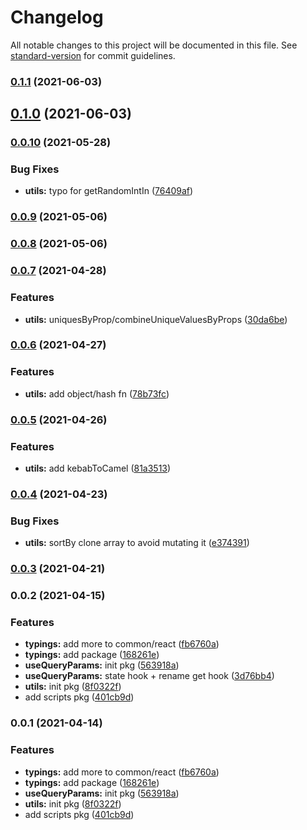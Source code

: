 # Changelog

All notable changes to this project will be documented in this file. See [standard-version](https://github.com/conventional-changelog/standard-version) for commit guidelines.

### [0.1.1](https://github.com/astahmer/pastable/compare/@pastable/utils@0.1.0...@pastable/utils@0.1.1) (2021-06-03)

## [0.1.0](https://github.com/astahmer/pastable/compare/@pastable/utils@0.0.10...@pastable/utils@0.1.0) (2021-06-03)

### [0.0.10](https://github.com/astahmer/pastable/compare/@pastable/utils@0.0.9...@pastable/utils@0.0.10) (2021-05-28)


### Bug Fixes

* **utils:** typo for getRandomIntIn ([76409af](https://github.com/astahmer/pastable/commit/76409afc0cd2cf0c408142973df3c13f2e2c837b))

### [0.0.9](https://github.com/astahmer/pastable/compare/@pastable/utils@0.0.8...@pastable/utils@0.0.9) (2021-05-06)

### [0.0.8](https://github.com/astahmer/pastable/compare/@pastable/utils@0.0.7...@pastable/utils@0.0.8) (2021-05-06)

### [0.0.7](https://github.com/astahmer/pastable/compare/@pastable/utils@0.0.6...@pastable/utils@0.0.7) (2021-04-28)


### Features

* **utils:** uniquesByProp/combineUniqueValuesByProps ([30da6be](https://github.com/astahmer/pastable/commit/30da6be2b51a8880577ba5fa92f268c7a50e59ed))

### [0.0.6](https://github.com/astahmer/pastable/compare/@pastable/utils@0.0.5...@pastable/utils@0.0.6) (2021-04-27)


### Features

* **utils:** add object/hash fn ([78b73fc](https://github.com/astahmer/pastable/commit/78b73fc88a16345daad17346a4f96dc5fe71fcef))

### [0.0.5](https://github.com/astahmer/pastable/compare/@pastable/utils@0.0.4...@pastable/utils@0.0.5) (2021-04-26)


### Features

* **utils:** add kebabToCamel ([81a3513](https://github.com/astahmer/pastable/commit/81a3513bb0e6575e32191b58604ea64671350fd4))

### [0.0.4](https://github.com/astahmer/pastable/compare/@pastable/utils@0.0.3...@pastable/utils@0.0.4) (2021-04-23)


### Bug Fixes

* **utils:** sortBy clone array to avoid mutating it ([e374391](https://github.com/astahmer/pastable/commit/e3743915fd8d7eda8dd62d0cca4538166550bbfe))

### [0.0.3](https://github.com/astahmer/pastable/compare/@pastable/utils@0.0.2...@pastable/utils@0.0.3) (2021-04-21)

### 0.0.2 (2021-04-15)


### Features

* **typings:** add more  to common/react ([fb6760a](https://github.com/astahmer/pastable/commit/fb6760a2ce17c49c41e098f76a8734f04fe51548))
* **typings:** add package ([168261e](https://github.com/astahmer/pastable/commit/168261e66c4d48ad688842c95b396439add229e5))
* **useQueryParams:** init pkg ([563918a](https://github.com/astahmer/pastable/commit/563918a6743c2534201d5912b6bc88d402235385))
* **useQueryParams:** state hook + rename get hook ([3d76bb4](https://github.com/astahmer/pastable/commit/3d76bb402dd5eac883aadc45cf570c91ec6319e0))
* **utils:** init pkg ([8f0322f](https://github.com/astahmer/pastable/commit/8f0322f8e5b903a1254d2fdadfac09b0e9e50d5b))
* add scripts pkg ([401cb9d](https://github.com/astahmer/pastable/commit/401cb9d567f76b7744c56635165180d001decf90))

### 0.0.1 (2021-04-14)


### Features

* **typings:** add more  to common/react ([fb6760a](https://github.com/astahmer/pastable/commit/fb6760a2ce17c49c41e098f76a8734f04fe51548))
* **typings:** add package ([168261e](https://github.com/astahmer/pastable/commit/168261e66c4d48ad688842c95b396439add229e5))
* **useQueryParams:** init pkg ([563918a](https://github.com/astahmer/pastable/commit/563918a6743c2534201d5912b6bc88d402235385))
* **utils:** init pkg ([8f0322f](https://github.com/astahmer/pastable/commit/8f0322f8e5b903a1254d2fdadfac09b0e9e50d5b))
* add scripts pkg ([401cb9d](https://github.com/astahmer/pastable/commit/401cb9d567f76b7744c56635165180d001decf90))
